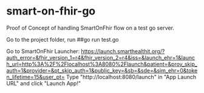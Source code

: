 # smart-on-fhir-go
Proof of Concept of handling SmartOnFhir flow on a test go server.

Go to the project folder, run
##go run test.go

Go to SmartOnFhir Launcher: https://launch.smarthealthit.org/?auth_error=&fhir_version_1=r4&fhir_version_2=r4&iss=&launch_ehr=1&launch_url=http%3A%2F%2Flocalhost%3A8080%2Flaunch&patient=&prov_skip_auth=1&provider=&pt_skip_auth=1&public_key=&sb=&sde=&sim_ehr=0&token_lifetime=15&user_pt=
Type "http://localhost:8080/launch" in "App Launch URL" and click "Launch App!"
